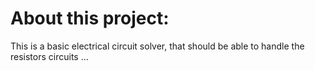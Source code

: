 # About this project:   

This is a basic electrical circuit solver, that should be able to handle the resistors circuits ...

